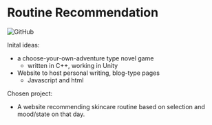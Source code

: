 # Routine Recommendation

![GitHub](https://img.shields.io/github/license/selena-huang/COMS4995)


Inital ideas:
- a choose-your-own-adventure type novel game
  - written in C++, working in Unity
- Website to host personal writing, blog-type pages
  - Javascript and html

Chosen project:
- A website recommending skincare routine based on selection and mood/state on that day.
